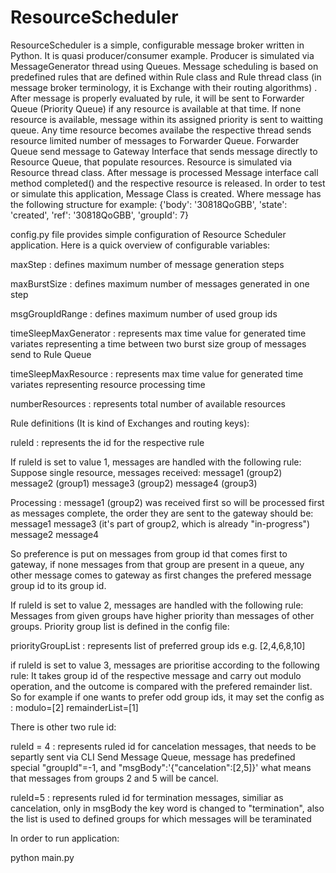 # ResourceScheduler

ResourceScheduler is a simple, configurable message broker written in Python. It is quasi producer/consumer example. Producer is simulated via MessageGenerator thread using Queues. Message scheduling is based on predefined rules that are defined within Rule class and Rule thread class (in message broker terminology, it is Exchange with their routing algorithms) . After message is properly evaluated by rule, it will be sent to Forwarder Queue (Priority Queue) if any resource is available at that time. If none resource is available, message within its assigned priority is sent to waitting queue. Any time resource becomes availabe the respective thread sends resource limited number of messages to Forwarder Queue. Forwarder Queue send message to Gateway Interface that sends message directly to Resource Queue, that populate resources. Resource is simulated via Resource thread class. After message is processed Message interface call method completed() and the respective resource is released. 
In order to test or simulate this application, Message Class is created. 
Where message has the following structure for example:
{'body': '30818QoGBB', 'state': 'created', 'ref': '30818QoGBB', 'groupId': 7}

config.py file provides simple configuration of Resource Scheduler application. 
Here is a quick overview of configurable variables:

maxStep         : defines maximum number of message generation steps

maxBurstSize    : defines maximum number of messages generated in one step

msgGroupIdRange : defines maximum number of used group ids

timeSleepMaxGenerator : represents max time value for generated time variates representing  a time between two burst size group of messages send to Rule Queue

timeSleepMaxResource : represents max time value for generated time variates representing resource processing time

numberResources : represents total number of available resources


Rule definitions (It is kind of Exchanges and routing keys):

ruleId : represents the id for the respective rule

If ruleId is set to value 1, messages are handled with the following rule:
Suppose  single resource, messages received:
message1 (group2)
message2 (group1)
message3 (group2)
message4 (group3)

Processing :
message1 (group2) was received first so will be processed first as messages complete, the order they are sent to the gateway should be:
message1
message3 (it's part of group2, which is already "in-progress")
message2
message4

So preference is put on messages from group id that comes first to gateway, if none messages from that group are present in a queue, any other message comes to gateway as first changes the prefered message group id to its group id.

If ruleId is set to value 2, messages are handled with the following rule:
Messages from given groups have higher priority than messages of other groups.
Priority group list is defined in the config file:

priorityGroupList : represents list of preferred group ids e.g. [2,4,6,8,10]

if ruleId is set to value 3, messages are prioritise according to the following rule:
It takes group id of the respective message and carry out modulo operation, and the outcome is compared with the prefered remainder list. So for example if one wants to prefer odd group ids, it may set the config as :
modulo=[2]
remainderList=[1]

There is other two rule id:

ruleId = 4 : represents ruled id for cancelation messages, that needs to be separtly sent via CLI Send Message Queue, message has predefined  special "groupId"=-1, and "msgBody":'{"cancelation":[2,5]}' what means that messages from groups 2 and 5 will be cancel.

ruleId=5 : represents ruled id for termination messages, similiar as cancelation, only in msgBody the key word is changed to "termination", also the list is used to defined groups for which messages will be teraminated


In order to run application:

python main.py





